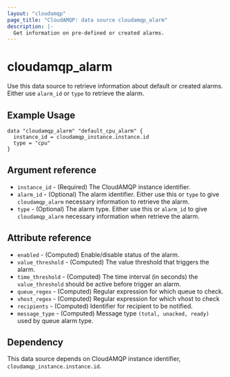 ```yaml
---
layout: "cloudamqp"
page_title: "CloudAMQP: data source cloudamqp_alarm"
description: |-
  Get information on pre-defined or created alarms.
---
```


# cloudamqp_alarm

Use this data source to retrieve information about default or created alarms. Either use `alarm_id` or `type` to retrieve the alarm.

## Example Usage

```hcl
data "cloudamqp_alarm" "default_cpu_alarm" {
  instance_id = cloudamqp_instance.instance.id
  type = "cpu"
}
```

## Argument reference

* `instance_id` - (Required) The CloudAMQP instance identifier.
* `alarm_id`    - (Optional) The alarm identifier. Either use this or `type` to give `cloudamqp_alarm` necessary information to retrieve the alarm.
* `type`        - (Optional) The alarm type. Either use this or `alarm_id` to give `cloudamqp_alarm` necessary information when retrieve the alarm.

## Attribute reference

* `enabled`         - (Computed) Enable/disable status of the alarm.
* `value_threshold` - (Computed) The value threshold that triggers the alarm.
* `time_threshold`  - (Computed) The time interval (in seconds) the `value_threshold` should be active before trigger an alarm.
* `queue_regex`     - (Computed) Regular expression for which queue to check.
* `vhost_regex`     - (Computed) Regular expression for which vhost to check
* `recipients`      - (Computed) Identifier for recipient to be notified.
* `message_type`    - (Computed) Message type `(total, unacked, ready)` used by queue alarm type.

## Dependency

This data source depends on CloudAMQP instance identifier, `cloudamqp_instance.instance.id`.
